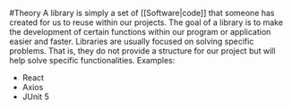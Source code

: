 #Theory 
A library is simply a set of [[Software|code]] that someone has created for us to reuse within our projects. The goal of a library is to make the development of certain functions within our program or application easier and faster. Libraries are usually focused on solving specific problems. That is, they do not provide a structure for our project but will help solve specific functionalities.
Examples:
- React
- Axios
- JUnit 5